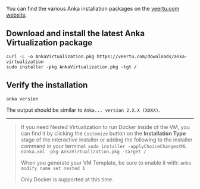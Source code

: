 
You can find the various Anka installation packages on the [veertu.com website](https://veertu.com/download-anka-build/).

## Download and install the latest Anka Virtualization package

```shell
curl -L -o AnkaVirtualization.pkg https://veertu.com/downloads/anka-virtualization
sudo installer -pkg AnkaVirtualization.pkg -tgt /
```

## Verify the installation

```shell 
anka version
```

The output should be similar to `Anka... version 2.X.X (XXXX)`.

---

> If you need Nested Virtualization to run Docker inside of the VM, you can find it by clicking the `Customize` button on the **Installation Type** stage of the interactive installer or adding the following to the installer command in your terminal: `sudo installer -applyChoiceChangesXML nanka.xml -pkg AnkaVirtualization.pkg -target /`
>
> When you generate your VM Template, be sure to enable it with: `anka modify name set nested 1`
>
> Only Docker is supported at this time.